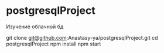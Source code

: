 # postgresqlProject
Изучение облачной бд

git clone git@github.com:Anastasy-ya/postgresqlProject.git
cd postgresqlProject
npm install
npm start
